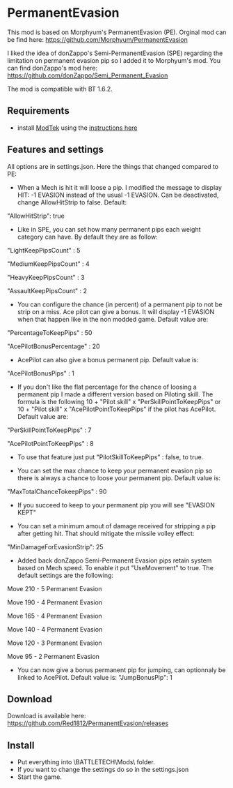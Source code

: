 # PermanentEvasion
This mod is based on Morphyum's PermanentEvasion (PE).
Orginal mod can be find here:
https://github.com/Morphyum/PermanentEvasion

I liked the idea of donZappo's Semi-PermanentEvasion (SPE) regarding the limitation on permanent evasion pip so I added it to Morphyum's mod.
You can find donZappo's mod here:
https://github.com/donZappo/Semi_Permanent_Evasion

The mod is compatible with BT 1.6.2.

## Requirements

* install [ModTek](https://github.com/BattletechModders/ModTek/releases) using the [instructions here](https://github.com/BattletechModders/ModTek)

## Features and settings

All options are in settings.json.
Here the things that changed compared to PE:
- When a Mech is hit it will loose a pip. I modified the message to display HIT: -1 EVASION instead of the usual -1 EVASION. Can be deactivated, change AllowHitStrip to false. Default:

"AllowHitStrip": true

- Like in SPE, you can set how many permanent pips each weight category can have. By default they are as follow:

"LightKeepPipsCount" : 5

"MediumKeepPipsCount" : 4

"HeavyKeepPipsCount" : 3

"AssaultKeepPipsCount" : 2

- You can configure the chance (in percent) of a permanent pip to not be strip on a miss. Ace pilot can give a bonus. It will display -1 EVASION when that happen like in the non modded game. Default value are:

"PercentageToKeepPips" : 50

"AcePilotBonusPercentage" : 20

- AcePilot can also give a bonus permanent pip. Default value is:

"AcePilotBonusPips" : 1

- If you don't like the flat percentage for the chance of loosing a permanent pip I made a different version based on Piloting skill. The formula is the following 10 + "Pilot skill" x "PerSkillPointToKeepPips" or 10 + "Pilot skill" x "AcePilotPointToKeepPips" if the pilot has AcePilot. Default value are:

"PerSkillPointToKeepPips" : 7

"AcePilotPointToKeepPips" : 8

- To use that feature just put "PilotSkillToKeepPips" : false, to true.

- You can set the max chance to keep your permanent evasion pip so there is always a chance to loose your permanent pip. Default value is:

"MaxTotalChanceTokeepPips" : 90

- If you succeed to keep to your permanent pip you will see "EVASION KEPT"

- You can set a minimum amout of damage received for stripping a pip after getting hit. That should mitigate the missile volley effect:

"MinDamageForEvasionStrip": 25

- Added back donZappo Semi-Permanent Evasion pips retain system based on Mech speed. To enable it put "UseMovement" to true. The default settings are the following:

Move 210 - 5 Permanent Evasion

Move 190 - 4 Permanent Evasion

Move 165 - 4 Permanent Evasion

Move 140 - 4 Permanent Evasion

Move 120 - 3 Permanent Evasion

Move 95 - 2 Permanent Evasion

- You can now give a bonus permanent pip for jumping, can optionnaly be linked to AcePilot. Default value is:
		"JumpBonusPip": 1

## Download
Download is available here:
https://github.com/Red1812/PermanentEvasion/releases
    
## Install
- Put  everything into \BATTLETECH\Mods\ folder.
- If you want to change the settings do so in the settings.json
- Start the game.
